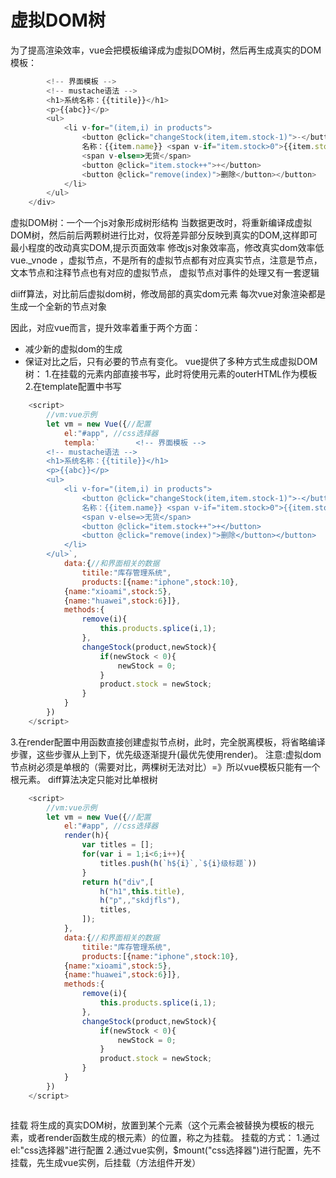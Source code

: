 # 虚拟DOM树
为了提高渲染效率，vue会把模板编译成为虚拟DOM树，然后再生成真实的DOM
模板：
```js    <div id="app">
        <!-- 界面模板 -->
        <!-- mustache语法 -->
        <h1>系统名称：{{titile}}</h1>
        <p>{{abc}}</p>
        <ul>
            <li v-for="(item,i) in products">
                <button @click="changeStock(item,item.stock-1)">-</button>
                名称：{{item.name}} <span v-if="item.stock>0">{{item.stock}}</span>
                <span v-else=>无货</span>
                <button @click="item.stock++">+</button>
                <button @click="remove(index)">删除</button></button>
            </li>
        </ul>
    </div>
```
虚拟DOM树：一个一个js对象形成树形结构
当数据更改时，将重新编译成虚拟DOM树，然后前后两颗树进行比对，仅将差异部分反映到真实的DOM,这样即可最小程度的改动真实DOM,提示页面效率
修改js对象效率高，修改真实dom效率低
vue._vnode ，虚拟节点，不是所有的虚拟节点都有对应真实节点，注意是节点，文本节点和注释节点也有对应的虚拟节点，
虚拟节点对事件的处理又有一套逻辑

diiff算法，对比前后虚拟dom树，修改局部的真实dom元素
每次vue对象渲染都是生成一个全新的节点对象

因此，对应vue而言，提升效率着重于两个方面：
+ 减少新的虚拟dom的生成
+ 保证对比之后，只有必要的节点有变化。
vue提供了多种方式生成虚拟DOM树：
1.在挂载的元素内部直接书写，此时将使用元素的outerHTML作为模板
2.在template配置中书写
```js
    <script>
        //vm:vue示例
        let vm = new Vue({//配置
            el:"#app", //css选择器
            templa:`        <!-- 界面模板 -->
        <!-- mustache语法 -->
        <h1>系统名称：{{titile}}</h1>
        <p>{{abc}}</p>
        <ul>
            <li v-for="(item,i) in products">
                <button @click="changeStock(item,item.stock-1)">-</button>
                名称：{{item.name}} <span v-if="item.stock>0">{{item.stock}}</span>
                <span v-else=>无货</span>
                <button @click="item.stock++">+</button>
                <button @click="remove(index)">删除</button></button>
            </li>
        </ul>`,
            data:{//和界面相关的数据
                titile:"库存管理系统",
                products:[{name:"iphone",stock:10},
            {name:"xioami",stock:5},
            {name:"huawei",stock:6}]},
            methods:{
                remove(i){
                    this.products.splice(i,1);
                },
                changeStock(product,newStock){
                    if(newStock < 0){
                        newStock = 0;
                    }
                    product.stock = newStock;
                }
            }
        })
    </script>
```



3.在render配置中用函数直接创建虚拟节点树，此时，完全脱离模板，将省略编译步骤，这些步骤从上到下，优先级逐渐提升(最优先使用render)。
注意:虚拟dom节点树必须是单根的（需要对比，两棵树无法对比）=》所以vue模板只能有一个根元素。 diff算法决定只能对比单根树
```js
    <script>
        //vm:vue示例
        let vm = new Vue({//配置
            el:"#app", //css选择器
            render(h){
                var titles = [];
                for(var i = 1;i<6;i++){
                    titles.push(h(`h${i}`,`${i}级标题`))
                }
                return h("div",[
                    h("h1",this.title),
                    h("p",,"skdjfls"),
                    titles,
                ]);
            },
            data:{//和界面相关的数据
                titile:"库存管理系统",
                products:[{name:"iphone",stock:10},
            {name:"xioami",stock:5},
            {name:"huawei",stock:6}]},
            methods:{
                remove(i){
                    this.products.splice(i,1);
                },
                changeStock(product,newStock){
                    if(newStock < 0){
                        newStock = 0;
                    }
                    product.stock = newStock;
                }
            }
        })
    </script>



```



挂载
将生成的真实DOM树，放置到某个元素（这个元素会被替换为模板的根元素，或者render函数生成的根元素）的位置，称之为挂载。
挂载的方式：
1.通过el:"css选择器"进行配置
2.通过vue实例，$mount("css选择器")进行配置，先不挂载，先生成vue实例，后挂载（方法组件开发）
